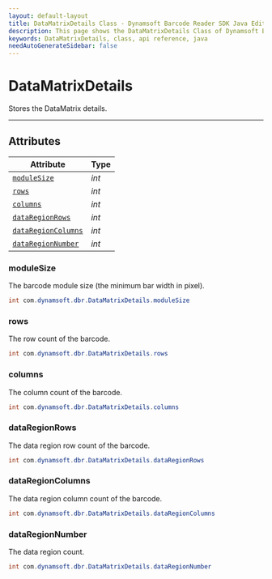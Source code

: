 ```yaml
---
layout: default-layout
title: DataMatrixDetails Class - Dynamsoft Barcode Reader SDK Java Edition API Reference
description: This page shows the DataMatrixDetails Class of Dynamsoft Barcode Reader SDK Java Edition API Reference.
keywords: DataMatrixDetails, class, api reference, java
needAutoGenerateSidebar: false
---
```



# DataMatrixDetails
Stores the DataMatrix details.

---

## Attributes
  
| Attribute | Type |
|---------- | ---- |
| [`moduleSize`](#modulesize) | *int* |
| [`rows`](#rows) | *int* | 
| [`columns`](#columns) | *int* |
| [`dataRegionRows`](#dataregionrows) | *int* | 
| [`dataRegionColumns`](#dataregioncolumns) | *int* |
| [`dataRegionNumber`](#dataregionnumber) | *int* |


### moduleSize
The barcode module size (the minimum bar width in pixel).
```java
int com.dynamsoft.dbr.DataMatrixDetails.moduleSize
```

### rows
The row count of the barcode.
```java
int com.dynamsoft.dbr.DataMatrixDetails.rows
```

### columns
The column count of the barcode.
```java
int com.dynamsoft.dbr.DataMatrixDetails.columns
```

### dataRegionRows 
The data region row count of the barcode.
```java
int com.dynamsoft.dbr.DataMatrixDetails.dataRegionRows
```

### dataRegionColumns
The data region column count of the barcode.
```java
int com.dynamsoft.dbr.DataMatrixDetails.dataRegionColumns
```

### dataRegionNumber
The data region count.
```java
int com.dynamsoft.dbr.DataMatrixDetails.dataRegionNumber
```
